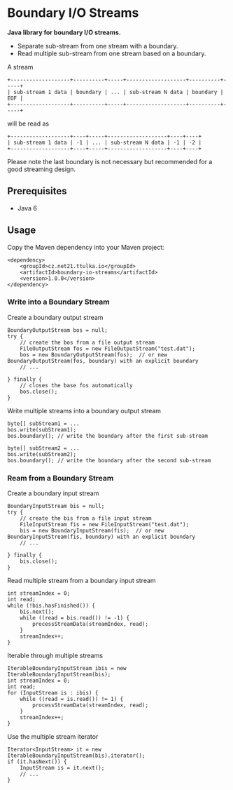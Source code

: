 # Boundary I/O Streams

**Java library for boundary I/O streams.**

- Separate sub-stream from one stream with a boundary.
- Read multiple sub-stream from one stream based on a boundary.

A stream
```
+-------------------+----------+-----+-------------------+----------+-----+
| sub-stream 1 data | boundary | ... | sub-stream N data | boundary | EOF |  
+-------------------+----------+-----+-------------------+----------+-----+
```
will be read as
```
+-------------------+----+-----+-------------------+----+----+
| sub-stream 1 data | -1 | ... | sub-stream N data | -1 | -2 | 
+-------------------+----+-----+-------------------+----+----+
```

Please note the last boundary is not necessary but recommended for a good streaming design.

## Prerequisites
- Java 6

## Usage

Copy the Maven dependency into your Maven project:
```
<dependency>
    <groupId>cz.net21.ttulka.io</groupId>
    <artifactId>boundary-io-streams</artifactId>
    <version>1.0.0</version>
</dependency>
```

### Write into a Boundary Stream

Create a boundary output stream
```
BoundaryOutputStream bos = null;
try {
    // create the bos from a file output stream 
    FileOutputStream fos = new FileOutputStream("test.dat");
    bos = new BoundaryOutputStream(fos);  // or new BoundaryOutputStream(fos, boundary) with an explicit boundary  
    // ...

} finally {
    // closes the base fos automatically
    bos.close();
}
```

Write multiple streams into a boundary output stream
```
byte[] subStream1 = ...
bos.write(subStream1);
bos.boundary(); // write the boundary after the first sub-stream

byte[] subStream2 = ...
bos.write(subStream2);
bos.boundary(); // write the boundary after the second sub-stream
```

### Ream from a Boundary Stream

Create a boundary input stream
```
BoundaryInputStream bis = null;
try {
    // create the bis from a file input stream
    FileInputStream fis = new FileInputStream("test.dat");
    bis = new BoundaryInputStream(fis);  // or new BoundaryInputStream(fis, boundary) with an explicit boundary
    // ...

} finally {
    bis.close();
}
```

Read multiple stream from a boundary input stream
```
int streamIndex = 0;
int read;
while (!bis.hasFinished()) {
    bis.next();
    while ((read = bis.read()) != -1) {
        processStreamData(streamIndex, read);
    }
    streamIndex++;
}
```

Iterable through multiple streams
```
IterableBoundaryInputStream ibis = new IterableBoundaryInputStream(bis);
int streamIndex = 0;
int read;
for (InputStream is : ibis) {
    while ((read = is.read()) != 1) {
        processStreamData(streamIndex, read);
    }
    streamIndex++;
}
```

Use the multiple stream iterator
```
Iterator<InputStream> it = new IterableBoundaryInputStream(bis).iterator();
if (it.hasNext()) {
    InputStream is = it.next();
    // ...
}
```